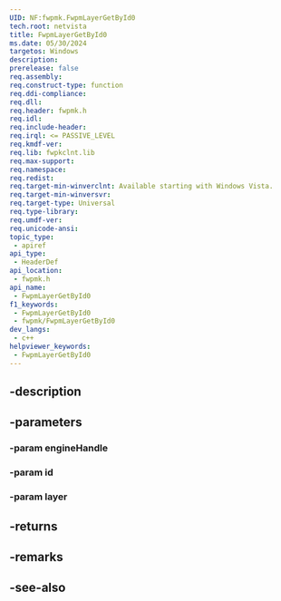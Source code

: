 ```yaml
---
UID: NF:fwpmk.FwpmLayerGetById0
tech.root: netvista
title: FwpmLayerGetById0
ms.date: 05/30/2024
targetos: Windows
description: 
prerelease: false
req.assembly: 
req.construct-type: function
req.ddi-compliance: 
req.dll: 
req.header: fwpmk.h
req.idl: 
req.include-header: 
req.irql: <= PASSIVE_LEVEL
req.kmdf-ver: 
req.lib: fwpkclnt.lib
req.max-support: 
req.namespace: 
req.redist: 
req.target-min-winverclnt: Available starting with Windows Vista.
req.target-min-winversvr: 
req.target-type: Universal
req.type-library: 
req.umdf-ver: 
req.unicode-ansi: 
topic_type:
 - apiref
api_type:
 - HeaderDef
api_location:
 - fwpmk.h
api_name:
 - FwpmLayerGetById0
f1_keywords:
 - FwpmLayerGetById0
 - fwpmk/FwpmLayerGetById0
dev_langs:
 - c++
helpviewer_keywords:
 - FwpmLayerGetById0
---
```


## -description

## -parameters

### -param engineHandle

### -param id

### -param layer

## -returns

## -remarks

## -see-also

